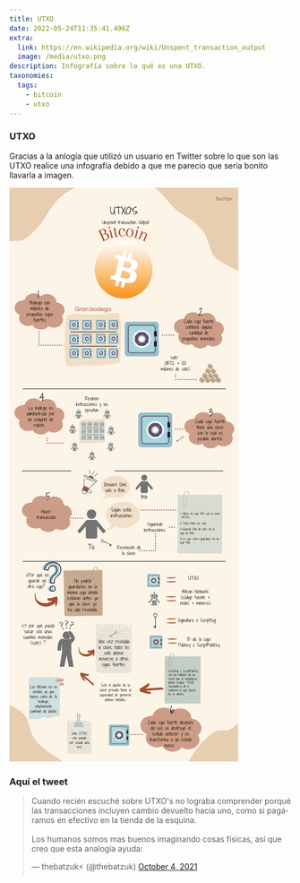 ```yaml
---
title: UTXO 
date: 2022-05-24T11:35:41.496Z
extra:
  link: https://en.wikipedia.org/wiki/Unspent_transaction_output 
  image: /media/utxo.png
description: Infografía sobre lo qué es una UTXO.
taxonomies:
  tags:
    - bitcoin
    - utxo
---
```


### UTXO 

Gracias a la anlogía que utilizó un usuario en Twitter sobre lo que son las UTXO realice una infografía debido a que me parecio que sería bonito llavarla a imagen.

![infografia](https://raw.githubusercontent.com/BlueeeMoon/bluemoon/master/static/images/infografia.png)

### Aquí el tweet

<blockquote class="twitter-tweet"><p lang="es" dir="ltr">Cuando recién escuché sobre UTXO&#39;s no lograba comprender porqué las transacciones incluyen cambio devuelto hacia uno, como si pagáramos en efectivo en la tienda de la esquina.<br><br>Los humanos somos mas buenos imaginando cosas físicas, así que creo que esta analogía ayuda:</p>&mdash; thebatzuk⚡ (@thebatzuk) <a href="https://twitter.com/thebatzuk/status/1445132759211679746?ref_src=twsrc%5Etfw">October 4, 2021</a></blockquote> <script async src="https://platform.twitter.com/widgets.js" charset="utf-8">

